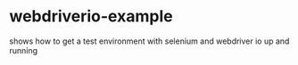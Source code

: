 # webdriverio-example
shows how to get a test environment with selenium and webdriver io up and running
